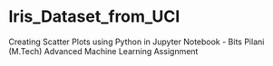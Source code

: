 # Iris_Dataset_from_UCI
Creating Scatter Plots using Python in Jupyter Notebook - Bits Pilani (M.Tech) Advanced Machine Learning Assignment
